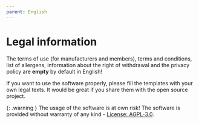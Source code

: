 ```yaml
---
parent: English
---
```


# Legal information

The terms of use (for manufacturers and members), terms and conditions, list of allergens, information about the right of withdrawal and the privacy policy are **empty** by default in English!

If you want to use the software properly, please fill the templates with your own legal texts. It would be great if you share them with the open source project.

{: .warning }
The usage of the software is at own risk! The software is provided without warranty of any kind - [License: AGPL-3.0]({{site.repo_url}}/blob/develop/LICENSE).
